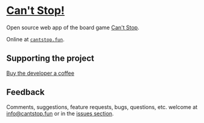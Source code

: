 # [Can't Stop!][csf]


Open source web app of the board game [Can't Stop][wiki].

Online at [`cantstop.fun`][csf].


## Supporting the project

[Buy the developer a coffee][bmc]


## Feedback

Comments, suggestions, feature requests, bugs, questions, etc.
welcome at [info@cantstop.fun][email] or in the [issues section][issues].



[csf]: https://cantstop.fun
[wiki]: https://en.wikipedia.org/wiki/Can%27t_Stop_(board_game)
[email]: mailto:info@cantstop.fun
[bmc]: https://www.buymeacoffee.com/simlmx
[issues]: https://github.com/simlmx/cantstop/issues
